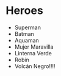 # Heroes

* Superman
* Batman
* Aquaman
* Mujer Maravilla
* Linterna Verde
* Robin
* Volcán Negro!!!!
